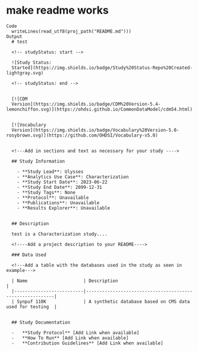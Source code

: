 # make readme works

    Code
      writeLines(read_utf8(proj_path("README.md")))
    Output
      # test
      
      <!-- studyStatus: start -->
      
      ![Study Status:
      Started](https://img.shields.io/badge/Study%20Status-Repo%20Created-lightgray.svg)
      
      <!-- studyStatus: end -->
      
      
      [![CDM
      Version](https://img.shields.io/badge/CDM%20Version-5.4-lemonchiffon.svg)](https://ohdsi.github.io/CommonDataModel/cdm54.html)
      
      
      [![Vocabulary
      Version](https://img.shields.io/badge/Vocabulary%20Version-5.0-rosybrown.svg)](https://github.com/OHDSI/Vocabulary-v5.0)
      
      
      <!---Add in sections and text as necessary for your study ---->
      
      ## Study Information
      
        - **Study Lead**: Ulysses
        - **Analytics Use Case**: Characterization
        - **Study Start Date**: 2023-06-22
        - **Study End Date**: 2099-12-31
        - **Study Tags**: None
        - **Protocol**: Unavailable
        - **Publications**: Unavailable
        - **Results Explorer**: Unavailable
      
      
      ## Description
      
      test is a Characterization study....
      
      <!----Add a project description to your README---->
      
      ### Data Used
      
      <!---Add a table with the databases used in the study as seen in example--->
      
      | Name                     | Description                                              |
      |--------------------------|----------------------------------------------------------|
      | Synpuf 110K              | A synthetic database based on CMS data used for testing  |
      
      
      ## Study Documentation
      
      -   **Study Protocol** [Add Link when available]
      -   **How To Run** [Add Link when available]
      -   **Contribution Guidelines** [Add Link when available]
      

